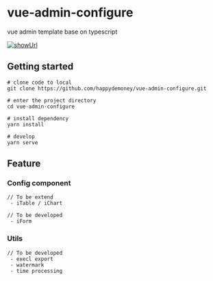 # vue-admin-configure

vue admin template base on typescript

[ ![showUrl](https://img.shields.io/badge/%E6%BC%94%E7%A4%BA%E5%9C%B0%E5%9D%80-v0.1.0-orange.svg)](https://happydemoney.github.io/vue-admin-configure)

## Getting started

```
# clone code to local 
git clone https://github.com/happydemoney/vue-admin-configure.git

# enter the project directory
cd vue-admin-configure

# install dependency
yarn install

# develop
yarn serve
```

##  Feature

### Config component

```
// To be extend
 - iTable / iChart

// To be developed
 - iForm
```

### Utils

```
// To be developed
 - execl export
 - watermark
 - time processing
```
